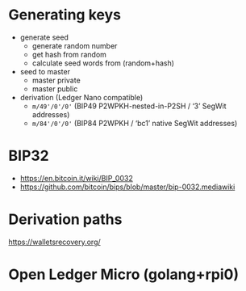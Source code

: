 # Generating keys

- generate seed
  - generate random number
  - get hash from random
  - calculate seed words from (random+hash)
- seed to master
  - master private
  - master public
- derivation (Ledger Nano compatible)
  - `m/49'/0'/0'` (BIP49 P2WPKH-nested-in-P2SH / ‘3’ SegWit addresses)
  - `m/84'/0'/0'` (BIP84 P2WPKH / ‘bc1’ native SegWit addresses)




# BIP32

- https://en.bitcoin.it/wiki/BIP_0032
- https://github.com/bitcoin/bips/blob/master/bip-0032.mediawiki

# Derivation paths

https://walletsrecovery.org/


# Open Ledger Micro (golang+rpi0)